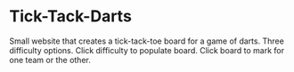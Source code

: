 # Tick-Tack-Darts

Small website that creates a tick-tack-toe board for a game of darts. 
Three difficulty options. Click difficulty to populate board. Click board to mark for one team or the other.
